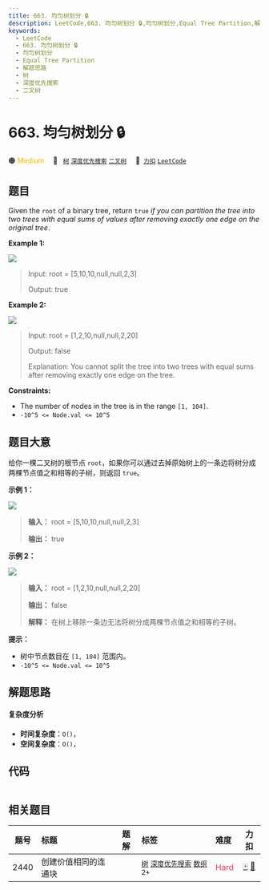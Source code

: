 ```yaml
---
title: 663. 均匀树划分 🔒
description: LeetCode,663. 均匀树划分 🔒,均匀树划分,Equal Tree Partition,解题思路,树,深度优先搜索,二叉树
keywords:
  - LeetCode
  - 663. 均匀树划分 🔒
  - 均匀树划分
  - Equal Tree Partition
  - 解题思路
  - 树
  - 深度优先搜索
  - 二叉树
---
```


# 663. 均匀树划分 🔒

🟠 <font color=#ffb800>Medium</font>&emsp; 🔖&ensp; [`树`](/tag/tree.md) [`深度优先搜索`](/tag/depth-first-search.md) [`二叉树`](/tag/binary-tree.md)&emsp; 🔗&ensp;[`力扣`](https://leetcode.cn/problems/equal-tree-partition) [`LeetCode`](https://leetcode.com/problems/equal-tree-partition)

## 题目

Given the `root` of a binary tree, return `true` _if you can partition the
tree into two trees with equal sums of values after removing exactly one edge
on the original tree_.



**Example 1:**

![](https://fastly.jsdelivr.net/gh/doocs/leetcode@main/solution/0600-0699/0663.Equal%20Tree%20Partition/images/split1-tree.jpg)

> Input: root = [5,10,10,null,null,2,3]
> 
> Output: true

**Example 2:**

![](https://fastly.jsdelivr.net/gh/doocs/leetcode@main/solution/0600-0699/0663.Equal%20Tree%20Partition/images/split2-tree.jpg)

> Input: root = [1,2,10,null,null,2,20]
> 
> Output: false
> 
> Explanation: You cannot split the tree into two trees with equal sums after removing exactly one edge on the tree.

**Constraints:**

  * The number of nodes in the tree is in the range `[1, 104]`.
  * `-10^5 <= Node.val <= 10^5`


## 题目大意

给你一棵二叉树的根节点 `root`，如果你可以通过去掉原始树上的一条边将树分成两棵节点值之和相等的子树，则返回 `true`。



**示例 1：**

![](https://fastly.jsdelivr.net/gh/doocs/leetcode@main/solution/0600-0699/0663.Equal%20Tree%20Partition/images/split1-tree.jpg)

> 
> 
> 
> 
> 
> **输入：** root = [5,10,10,null,null,2,3]
> 
> **输出：** true
> 
> 

**示例 2：**

![](https://fastly.jsdelivr.net/gh/doocs/leetcode@main/solution/0600-0699/0663.Equal%20Tree%20Partition/images/split2-tree.jpg)

> 
> 
> 
> 
> 
> **输入：** root = [1,2,10,null,null,2,20]
> 
> **输出：** false
> 
> **解释：** 在树上移除一条边无法将树分成两棵节点值之和相等的子树。
> 
> 



**提示：**

  * 树中节点数目在 `[1, 104]` 范围内。
  * `-10^5 <= Node.val <= 10^5`


## 解题思路

#### 复杂度分析

- **时间复杂度**：`O()`，
- **空间复杂度**：`O()`，

## 代码

```javascript

```

## 相关题目

<!-- prettier-ignore -->
| 题号 | 标题 | 题解 | 标签 | 难度 | 力扣 |
| :------: | :------ | :------: | :------ | :------ | :------: |
| 2440 | 创建价值相同的连通块 |  |  [`树`](/tag/tree.md) [`深度优先搜索`](/tag/depth-first-search.md) [`数组`](/tag/array.md) `2+` | <font color=#ff334b>Hard</font> | [🀄️](https://leetcode.cn/problems/create-components-with-same-value) [🔗](https://leetcode.com/problems/create-components-with-same-value) |